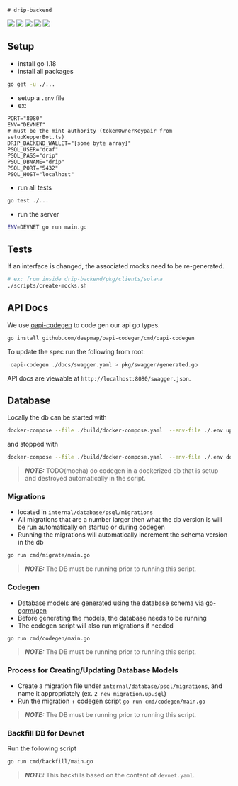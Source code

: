     # drip-backend

<a href="https://codeclimate.com/repos/626475a0ceebd6791a0001bb/maintainability"><img src="https://api.codeclimate.com/v1/badges/b7d1181add6eb7f241ed/maintainability" /></a>
<a href="https://codeclimate.com/repos/626475a0ceebd6791a0001bb/test_coverage"><img src="https://api.codeclimate.com/v1/badges/b7d1181add6eb7f241ed/test_coverage" /></a>
<a href="https://github.com/dcaf-labs/drip-backend/actions/workflows/deploy-devnet.yaml"><img src="https://github.com/dcaf-labs/drip-backend/actions/workflows/deploy-devnet.yaml/badge.svg?branch=main" /></a>
<a href="https://github.com/dcaf-labs/drip-backend/actions/workflows/deploy-devnet.yaml"><img src="https://github.com/dcaf-labs/drip-backend/actions/workflows/deploy-devnet.yaml/badge.svg?branch=main" /></a>
<a href="https://github.com/dcaf-labs/drip-backend/actions/workflows/ci.yaml"><img src="https://github.com/dcaf-labs/drip-backend/actions/workflows/ci.yaml/badge.svg?branch=main" /> </a>

## Setup

- install go 1.18
- install all packages

```bash
go get -u ./...
```

- setup a `.env` file
- ex:

```env
PORT="8080"
ENV="DEVNET"
# must be the mint authority (tokenOwnerKeypair from setupKepperBot.ts)
DRIP_BACKEND_WALLET="[some byte array]"
PSQL_USER="dcaf"
PSQL_PASS="drip"
PSQL_DBNAME="drip"
PSQL_PORT="5432"
PSQL_HOST="localhost"
```

- run all tests

```bash
go test ./...
```

- run the server

```bash
ENV=DEVNET go run main.go
```

## Tests

If an interface is changed, the associated mocks need to be re-generated.

```bash
# ex: from inside drip-backend/pkg/clients/solana
./scripts/create-mocks.sh
```

## API Docs

We use [oapi-codegen](https://github.com/deepmap/oapi-codegen) to code gen our api go types.

```bash
go install github.com/deepmap/oapi-codegen/cmd/oapi-codegen
```

To update the spec run the following from root:

```bash
 oapi-codegen ./docs/swagger.yaml > pkg/swagger/generated.go
```

API docs are viewable at `http://localhost:8080/swagger.json`.

## Database

Locally the db can be started with

```bash
docker-compose --file ./build/docker-compose.yaml  --env-file ./.env up
```

and stopped with

```bash
docker-compose --file ./build/docker-compose.yaml  --env-file ./.env down
```

> **_NOTE:_** TODO(mocha) do codegen in a dockerized db that is setup and destroyed automatically in the script.

### Migrations

- located in `internal/database/psql/migrations`
- All migrations that are a number larger then what the db version is will be run automatically on startup or during codegen
- Running the migrations will automatically increment the schema version in the db

```bash
go run cmd/migrate/main.go
```

> **_NOTE:_**  The DB must be running prior to running this script.

### Codegen

- Database [models](app/internal/data/psql/generated) are generated using the database schema via [go-gorm/gen](https://github.com/go-gorm/gen)
- Before generating the models, the database needs to be running
- The codegen script will also run migrations if needed

```bash
go run cmd/codegen/main.go
```

> **_NOTE:_**  The DB must be running prior to running this script.

### Process for Creating/Updating Database Models

- Create a migration file under `internal/database/psql/migrations`, and name it appropriately (ex. `2_new_migration.up.sql`)
- Run the migration + codegen script `go run cmd/codegen/main.go`

> **_NOTE:_**  The DB must be running prior to running this script.

### Backfill DB for Devnet

Run the following script

```bash
go run cmd/backfill/main.go
```

> **_NOTE:_**  This backfills based on the content of `devnet.yaml`.
